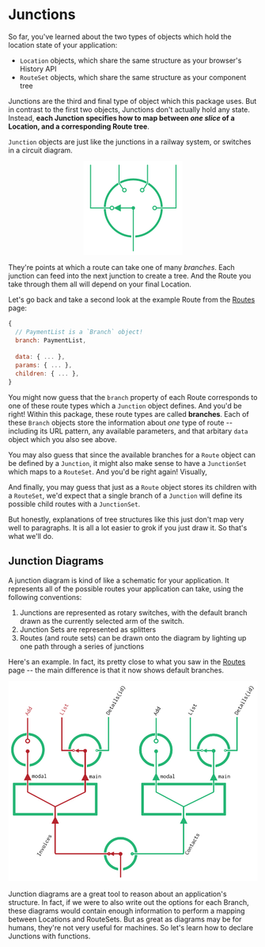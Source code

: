 # Junctions

So far, you've learned about the two types of objects which hold the location state of your application:

- `Location` objects, which share the same structure as your browser's History API
- `RouteSet` objects, which share the same structure as your component tree

Junctions are the third and final type of object which this package uses. But in contrast to the first two objects, Junctions don't actually hold any state. Instead, **each Junction specifies how to map between *one slice* of a Location, and a corresponding Route tree**.

`Junction` objects are just like the junctions in a railway system, or switches in a circuit diagram. 

<div style="text-align: center;"><img src="junction-4.png" alt="Junction"></div>

They're points at which a route can take one of many *branches*. Each junction can feed into the next junction to create a tree. And the Route you take through them all will depend on your final Location.

Let's go back and take a second look at the example Route from the [Routes](Routes.md) page:

```js
{
  // PaymentList is a `Branch` object!
  branch: PaymentList,
  
  data: { ... },
  params: { ... },
  children: { ... },
}
```

You might now guess that the `branch` property of each Route corresponds to one of these route types which a `Junction` object defines. And you'd be right! Within this package, these route types are called **branches**. Each of these `Branch` objects store the information about *one* type of route -- including its URL pattern, any available parameters, and that arbitary `data` object which you also see above.

You may also guess that since the available branches for a `Route` object can be defined by a `Junction`, it might also make sense to have a `JunctionSet` which maps to a `RouteSet`. And you'd be right again! Visually, 

And finally, you may guess that just as a `Route` object stores its children with a `RouteSet`, we'd expect that a single branch of a `Junction` will define its possible child routes with a `JunctionSet`.

But honestly, explanations of tree structures like this just don't map very well to paragraphs. It is all a lot easier to grok if you just draw it. So that's what we'll do.

## Junction Diagrams

A junction diagram is kind of like a schematic for your application. It represents all of the possible routes your application can take, using the following conventions:

1. Junctions are represented as rotary switches, with the default branch drawn as the currently selected arm of the switch.
2. Junction Sets are represented as splitters
3. Routes (and route sets) can be drawn onto the diagram by lighting up one path through a series of junctions

Here's an example. In fact, its pretty close to what you saw in the [Routes](Routes.md) page -- the main difference is that it now shows default branches.

![Junction Diagram](junction-diagram.png)

Junction diagrams are a great tool to reason about an application's structure. In fact, if we were to also write out the options for each Branch, these diagrams would contain enough information to perform a mapping between Locations and RouteSets. But as great as diagrams may be for humans, they're not very useful for machines. So let's learn how to declare Junctions with functions.

